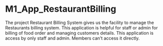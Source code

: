 # M1_App_RestaurantBilling
The project Restaurant Billing System gives us the facility to manage the Restaurants billing system. This application is helpful for staff or admin for billing of food order and managing customers details. This application is access by only staff and admin. Members can’t access it directly.
